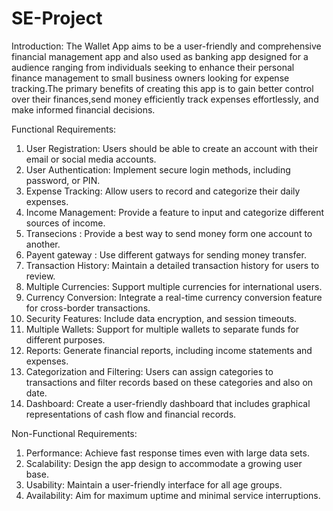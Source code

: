 # SE-Project
Introduction:
The Wallet App aims to be a user-friendly and comprehensive financial management app and also used as banking app designed for a audience
 ranging from individuals seeking to enhance their personal finance management to small business owners looking for expense
 tracking.The primary benefits of creating this app is to gain better control over their finances,send money efficiently
 track expenses effortlessly, and make 
informed financial decisions.

Functional Requirements:
1. User Registration: Users should be able to create an account with their email or social media accounts.
2. User Authentication: Implement secure login methods, including password, or PIN.
3. Expense Tracking: Allow users to record and categorize their daily expenses.
4. Income Management: Provide a feature to input and categorize different sources of income.
5. Transecions : Provide a best way to send money form one account to another.
6. Payent gateway : Use different gatways for sending money transfer. 
7. Transaction History: Maintain a detailed transaction history for users to review.
8. Multiple Currencies: Support multiple currencies for international users.
9. Currency Conversion: Integrate a real-time currency conversion feature for cross-border transactions.
10. Security Features: Include data encryption, and session timeouts.
11. Multiple Wallets: Support for multiple wallets to separate funds for different purposes.
13. Reports: Generate financial reports, including income statements and expenses.
14. Categorization and Filtering: Users can assign categories to transactions and filter records based on these categories and also on date.
14. Dashboard: Create a user-friendly dashboard that includes graphical representations of cash flow and financial records.

Non-Functional Requirements:
1. Performance: Achieve fast response times even with large data sets.
2. Scalability: Design the app design to accommodate a growing user base.
3. Usability: Maintain a user-friendly interface for all age groups.
4. Availability: Aim for maximum uptime and minimal service interruptions.
